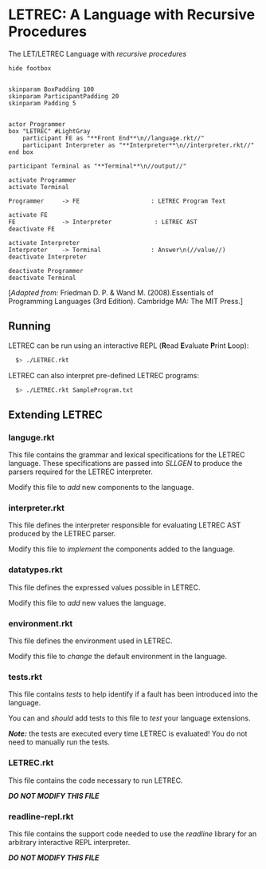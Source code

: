 # LETREC: A Language with Recursive Procedures

The LET/LETREC Language with *recursive procedures*

```plantuml
hide footbox


skinparam BoxPadding 100
skinparam ParticipantPadding 20
skinparam Padding 5


actor Programmer
box "LETREC" #LightGray
	participant FE as "**Front End**\n//language.rkt//"
	participant Interpreter as "**Interpreter**\n//interpreter.rkt//"
end box

participant Terminal as "**Terminal**\n//output//"

activate Programmer
activate Terminal

Programmer     -> FE                    : LETREC Program Text

activate FE
FE             -> Interpreter            : LETREC AST
deactivate FE

activate Interpreter
Interpreter    -> Terminal              : Answer\n(//value//)
deactivate Interpreter

deactivate Programmer
deactivate Terminal
```

[*Adapted from:* Friedman D. P. & Wand M. (2008).Essentials of Programming Languages (3rd Edition). Cambridge MA: The MIT Press.]

## Running

LETREC can be run using an interactive REPL (**R**ead **E**valuate **P**rint **L**oop):
```bash
  $> ./LETREC.rkt
````

LETREC can also interpret pre-defined LETREC programs:
```bash
  $> ./LETREC.rkt SampleProgram.txt
````


## Extending LETREC

<!-- A brief summary of each component (racket file) of the LETREC programming language is provided -->
### languge.rkt

This file contains the grammar and lexical specifications for the LETREC language. These specifications are passed into *SLLGEN* to produce the parsers required for the LETREC interpreter.

Modify this file to *add* new components to the language.


### interpreter.rkt

This file defines the interpreter responsible for evaluating LETREC AST produced by the LETREC parser.

Modify this file to *implement* the components added to the language.


### datatypes.rkt

This file defines the expressed values possible in LETREC.

Modify this file to *add* new values the language.


### environment.rkt

This file defines the environment used in LETREC.

Modify this file to *change* the default environment in the language.


### tests.rkt

This file contains *tests* to help identify if a fault has been introduced into the language.

You can and *should* add tests to this file to *test* your language extensions.

***Note:*** the tests are executed every time LETREC is evaluated! You do not need to manually run the tests. 

### LETREC.rkt

This file contains the code necessary to run LETREC.

***DO NOT MODIFY THIS FILE***

### readline-repl.rkt

This file contains the support code needed to use the *readline* library for an arbitrary interactive REPL interpreter.

***DO NOT MODIFY THIS FILE***